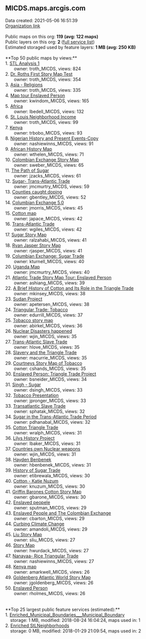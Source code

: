 <h2>MICDS.maps.arcgis.com</h2> Data created: 2021-05-06 16:51:39 <br /><a target='new' href='https://MICDS.maps.arcgis.com'>Organization link</a><br /><br />Public maps on this org: <b>119 (avg: 122 maps)</b><br />Public layers on this org: <b>2 </b>(<a target='new' href='https://services.arcgis.com/GUbS5BJdGa0pbiaV/ArcGIS/rest/services'>full service list</a>)<br />Estimated storaged used by feature layers: <b>1 MB (avg: 250 KB)</b><br /><br />**Top 50 public maps by views:**<br />  1. <a target='new' href='https://www.arcgis.com/home/item.html?id=60fc040e69f74866be2743473a8737e5'>STL Analysis 1</a> <br />  &nbsp;&nbsp;&nbsp;&nbsp; &nbsp;&nbsp;owner: troth_MICDS, views: 824<br />  2. <a target='new' href='https://www.arcgis.com/home/item.html?id=9adfffea33624cf5a0757a2006989ba0'>Dr. Roths First Story Map Test</a> <br />  &nbsp;&nbsp;&nbsp;&nbsp; &nbsp;&nbsp;owner: troth_MICDS, views: 354<br />  3. <a target='new' href='https://www.arcgis.com/home/item.html?id=2f5bfafe7f89434f81aa1d47a4b156e2'>Asia - Religions</a> <br />  &nbsp;&nbsp;&nbsp;&nbsp; &nbsp;&nbsp;owner: troth_MICDS, views: 335<br />  4. <a target='new' href='https://www.arcgis.com/home/item.html?id=ad53b2c6a5d343038ec6c82697cf9607'>Map tour Enslaved Person </a> <br />  &nbsp;&nbsp;&nbsp;&nbsp; &nbsp;&nbsp;owner: kwindom_MICDS, views: 165<br />  5. <a target='new' href='https://www.arcgis.com/home/item.html?id=88533ad8f92a459797b5ae1424300d92'>Africa</a> <br />  &nbsp;&nbsp;&nbsp;&nbsp; &nbsp;&nbsp;owner: lbedell_MICDS, views: 132<br />  6. <a target='new' href='https://www.arcgis.com/home/item.html?id=94ba2c2938e7402cbbec5e52452ca536'>St. Louis Neighborhood Income</a> <br />  &nbsp;&nbsp;&nbsp;&nbsp; &nbsp;&nbsp;owner: troth_MICDS, views: 99<br />  7. <a target='new' href='https://www.arcgis.com/home/item.html?id=78a9d68145e447dba2ad3edaf73526c2'>Kenya</a> <br />  &nbsp;&nbsp;&nbsp;&nbsp; &nbsp;&nbsp;owner: trbobo_MICDS, views: 93<br />  8. <a target='new' href='https://www.arcgis.com/home/item.html?id=52c2f28508ef4881a989dd0cab5702d6'>Nigerian History and Present Events-Copy</a> <br />  &nbsp;&nbsp;&nbsp;&nbsp; &nbsp;&nbsp;owner: nashiewinns_MICDS, views: 91<br />  9. <a target='new' href='https://www.arcgis.com/home/item.html?id=2a9fb66de3fc46e299250def8c514f1e'>African History Map</a> <br />  &nbsp;&nbsp;&nbsp;&nbsp; &nbsp;&nbsp;owner: wthelen_MICDS, views: 71<br />  10. <a target='new' href='https://www.arcgis.com/home/item.html?id=e13d9bba341c4f3e9b5fe25127a2c710'>Colombian Exchange Story Map</a> <br />  &nbsp;&nbsp;&nbsp;&nbsp; &nbsp;&nbsp;owner: sweber_MICDS, views: 65<br />  11. <a target='new' href='https://www.arcgis.com/home/item.html?id=94c68eebed58483da3284cf9797750ba'>The Path of Sugar</a> <br />  &nbsp;&nbsp;&nbsp;&nbsp; &nbsp;&nbsp;owner: jzacks_MICDS, views: 61<br />  12. <a target='new' href='https://www.arcgis.com/home/item.html?id=c94d210be08e4559aa0441bc74b4013f'>Sugar- Trans-Atlantic Trade</a> <br />  &nbsp;&nbsp;&nbsp;&nbsp; &nbsp;&nbsp;owner: jmcmurtry_MICDS, views: 59<br />  13. <a target='new' href='https://www.arcgis.com/home/item.html?id=feb449c4218a4b7ba55f0ca982538009'>Counties caught doping </a> <br />  &nbsp;&nbsp;&nbsp;&nbsp; &nbsp;&nbsp;owner: gbentley_MICDS, views: 52<br />  14. <a target='new' href='https://www.arcgis.com/home/item.html?id=37694a537b3c47ada13a0ca5ece830f9'>Columbian Exchange 5.0</a> <br />  &nbsp;&nbsp;&nbsp;&nbsp; &nbsp;&nbsp;owner: jmorris_MICDS, views: 45<br />  15. <a target='new' href='https://www.arcgis.com/home/item.html?id=102a0b1817894890be1425706ce64527'>Cotton map</a> <br />  &nbsp;&nbsp;&nbsp;&nbsp; &nbsp;&nbsp;owner: japace_MICDS, views: 42<br />  16. <a target='new' href='https://www.arcgis.com/home/item.html?id=837241ec3b3b40d2a6482eef5c7df159'>Trans-Atlantic Trade</a> <br />  &nbsp;&nbsp;&nbsp;&nbsp; &nbsp;&nbsp;owner: wgiles_MICDS, views: 42<br />  17. <a target='new' href='https://www.arcgis.com/home/item.html?id=64ef4cbb23844881bd8ed5271190098c'>Sugar Story Map </a> <br />  &nbsp;&nbsp;&nbsp;&nbsp; &nbsp;&nbsp;owner: ralzahabi_MICDS, views: 41<br />  18. <a target='new' href='https://www.arcgis.com/home/item.html?id=d968cc501bc947d2b70a0bac5fa1528c'>Ryan Jasper Story Map</a> <br />  &nbsp;&nbsp;&nbsp;&nbsp; &nbsp;&nbsp;owner: rjasper_MICDS, views: 41<br />  19. <a target='new' href='https://www.arcgis.com/home/item.html?id=277bc212d8e74c7fb7c0b5bfbab2384d'>Columbian Exchange: Sugar Trade</a> <br />  &nbsp;&nbsp;&nbsp;&nbsp; &nbsp;&nbsp;owner: kturnell_MICDS, views: 40<br />  20. <a target='new' href='https://www.arcgis.com/home/item.html?id=b0cc8a15290e44208f8e55e7988c674e'>Uganda Map</a> <br />  &nbsp;&nbsp;&nbsp;&nbsp; &nbsp;&nbsp;owner: jmcmurtry_MICDS, views: 40<br />  21. <a target='new' href='https://www.arcgis.com/home/item.html?id=713688e82f194ddf9f946ed741f90863'>Atlantic Trade Story Map Tour: Enslaved Person</a> <br />  &nbsp;&nbsp;&nbsp;&nbsp; &nbsp;&nbsp;owner: ashiang_MICDS, views: 39<br />  22. <a target='new' href='https://www.arcgis.com/home/item.html?id=e454990dc92540078d5020d7d301ace8'>A Brief History of Cotton and Its Role in the Triangle Trade</a> <br />  &nbsp;&nbsp;&nbsp;&nbsp; &nbsp;&nbsp;owner: mkinsey_MICDS, views: 38<br />  23. <a target='new' href='https://www.arcgis.com/home/item.html?id=70e03764c2ad4e08b1f931be110479bc'>Sudan Project</a> <br />  &nbsp;&nbsp;&nbsp;&nbsp; &nbsp;&nbsp;owner: apetersen_MICDS, views: 38<br />  24. <a target='new' href='https://www.arcgis.com/home/item.html?id=fd850c66057a47b89a0f2bedf213ccd0'>Triangular Trade: Tobacco </a> <br />  &nbsp;&nbsp;&nbsp;&nbsp; &nbsp;&nbsp;owner: edurrill_MICDS, views: 37<br />  25. <a target='new' href='https://www.arcgis.com/home/item.html?id=65262978ba4846988a5ad971e94d20f5'>Tobacco story map</a> <br />  &nbsp;&nbsp;&nbsp;&nbsp; &nbsp;&nbsp;owner: abirkel_MICDS, views: 36<br />  26. <a target='new' href='https://www.arcgis.com/home/item.html?id=263e4bf3a2814fb5a757790d9392115a'>Nuclear Disasters happened</a> <br />  &nbsp;&nbsp;&nbsp;&nbsp; &nbsp;&nbsp;owner: wjin_MICDS, views: 35<br />  27. <a target='new' href='https://www.arcgis.com/home/item.html?id=0d2f9499d36746bcad30a8928a46d5c9'>Trans-Atlantic Slave Trade</a> <br />  &nbsp;&nbsp;&nbsp;&nbsp; &nbsp;&nbsp;owner: hlove_MICDS, views: 35<br />  28. <a target='new' href='https://www.arcgis.com/home/item.html?id=b80a87a4272844e6897fc663825e1691'>Slavery and the Triangle Trade</a> <br />  &nbsp;&nbsp;&nbsp;&nbsp; &nbsp;&nbsp;owner: macurrie_MICDS, views: 35<br />  29. <a target='new' href='https://www.arcgis.com/home/item.html?id=4c7807dd76604c0191bed054b490e925'>Courtneys Story Map of Tobacco</a> <br />  &nbsp;&nbsp;&nbsp;&nbsp; &nbsp;&nbsp;owner: cshands_MICDS, views: 35<br />  30. <a target='new' href='https://www.arcgis.com/home/item.html?id=7e67d1ccf3394486ba4c8dbb3b7d28b0'>Enslaved Person:  Triangle Trade Project</a> <br />  &nbsp;&nbsp;&nbsp;&nbsp; &nbsp;&nbsp;owner: bsneider_MICDS, views: 34<br />  31. <a target='new' href='https://www.arcgis.com/home/item.html?id=a2a61651a6054c288109df050f8bb4b4'>Singh - Sugar</a> <br />  &nbsp;&nbsp;&nbsp;&nbsp; &nbsp;&nbsp;owner: dsingh_MICDS, views: 33<br />  32. <a target='new' href='https://www.arcgis.com/home/item.html?id=0447fe530ffb49b28990056b6f1e66ab'>Tobacco Presentation</a> <br />  &nbsp;&nbsp;&nbsp;&nbsp; &nbsp;&nbsp;owner: jpronger_MICDS, views: 33<br />  33. <a target='new' href='https://www.arcgis.com/home/item.html?id=3dbce926f20343e1908f46168bc96bed'>Transatlantic Slave Trade</a> <br />  &nbsp;&nbsp;&nbsp;&nbsp; &nbsp;&nbsp;owner: sphatak_MICDS, views: 32<br />  34. <a target='new' href='https://www.arcgis.com/home/item.html?id=da9a425065d94f289a34cd12ab574311'>Sugar in the Trans-Atlantic Trade Period</a> <br />  &nbsp;&nbsp;&nbsp;&nbsp; &nbsp;&nbsp;owner: pdhanabal_MICDS, views: 32<br />  35. <a target='new' href='https://www.arcgis.com/home/item.html?id=2cc796ca07cb4f7b90501051a7a6100c'>Cotton Triangle Trade</a> <br />  &nbsp;&nbsp;&nbsp;&nbsp; &nbsp;&nbsp;owner: wralph_MICDS, views: 31<br />  36. <a target='new' href='https://www.arcgis.com/home/item.html?id=2123ac9c3b00475e8992c0557178c26f'>Lilys History Project </a> <br />  &nbsp;&nbsp;&nbsp;&nbsp; &nbsp;&nbsp;owner: lbaker_MICDS, views: 31<br />  37. <a target='new' href='https://www.arcgis.com/home/item.html?id=864ccb95261b4004bca5b74246e4f8f9'>Countries own Nuclear weapons</a> <br />  &nbsp;&nbsp;&nbsp;&nbsp; &nbsp;&nbsp;owner: wjin_MICDS, views: 31<br />  38. <a target='new' href='https://www.arcgis.com/home/item.html?id=f2f0301580a04540acf9fbd6303cfa0f'>Hayden Benbenek</a> <br />  &nbsp;&nbsp;&nbsp;&nbsp; &nbsp;&nbsp;owner: hbenbenek_MICDS, views: 31<br />  39. <a target='new' href='https://www.arcgis.com/home/item.html?id=c64b7acc72364eb3943cc1b0cfe5d918'>History of Sugar Trade</a> <br />  &nbsp;&nbsp;&nbsp;&nbsp; &nbsp;&nbsp;owner: etibrewala_MICDS, views: 30<br />  40. <a target='new' href='https://www.arcgis.com/home/item.html?id=61397066fa98469ab9f17c147c0164a3'>Cotton - Katie Nuzum</a> <br />  &nbsp;&nbsp;&nbsp;&nbsp; &nbsp;&nbsp;owner: knuzum_MICDS, views: 30<br />  41. <a target='new' href='https://www.arcgis.com/home/item.html?id=d246e141e28f466ca1b50b03a50703f4'>Griffin Barones Cotton Story Map</a> <br />  &nbsp;&nbsp;&nbsp;&nbsp; &nbsp;&nbsp;owner: gbarone_MICDS, views: 30<br />  42. <a target='new' href='https://www.arcgis.com/home/item.html?id=efa5c47a924447f1af3796d70d992207'>Enslaved peopele</a> <br />  &nbsp;&nbsp;&nbsp;&nbsp; &nbsp;&nbsp;owner: sputman_MICDS, views: 29<br />  43. <a target='new' href='https://www.arcgis.com/home/item.html?id=484dd71b340b4a53aa930f3507d56432'>Enslaved People and The Colombian Exchange</a> <br />  &nbsp;&nbsp;&nbsp;&nbsp; &nbsp;&nbsp;owner: cbarton_MICDS, views: 29<br />  44. <a target='new' href='https://www.arcgis.com/home/item.html?id=2504a97147354088b3661cb990f68575'>Curbing Climate Change</a> <br />  &nbsp;&nbsp;&nbsp;&nbsp; &nbsp;&nbsp;owner: amandoli_MICDS, views: 29<br />  45. <a target='new' href='https://www.arcgis.com/home/item.html?id=86e4a1aad10444f7bfca1eb65d5d28a9'>Liu Story Map</a> <br />  &nbsp;&nbsp;&nbsp;&nbsp; &nbsp;&nbsp;owner: sliu_MICDS, views: 27<br />  46. <a target='new' href='https://www.arcgis.com/home/item.html?id=689de7c8902e49978d0094ba62f68257'>Story Map</a> <br />  &nbsp;&nbsp;&nbsp;&nbsp; &nbsp;&nbsp;owner: hwurdack_MICDS, views: 27<br />  47. <a target='new' href='https://www.arcgis.com/home/item.html?id=efe089b160fc4530afa7c2b7ff68de06'>Nanayaa- Rice Triangular Trade</a> <br />  &nbsp;&nbsp;&nbsp;&nbsp; &nbsp;&nbsp;owner: nashiewinns_MICDS, views: 27<br />  48. <a target='new' href='https://www.arcgis.com/home/item.html?id=134da7afd3b94374ac151dc525c2a40a'>Kenya map</a> <br />  &nbsp;&nbsp;&nbsp;&nbsp; &nbsp;&nbsp;owner: amarkwell_MICDS, views: 26<br />  49. <a target='new' href='https://www.arcgis.com/home/item.html?id=f7854a2565c8454b97c1f374ebd339c0'>Goldenberg Atlantic World Story Map</a> <br />  &nbsp;&nbsp;&nbsp;&nbsp; &nbsp;&nbsp;owner: jgoldenberg_MICDS, views: 26<br />  50. <a target='new' href='https://www.arcgis.com/home/item.html?id=45124412042d4337872e9a8979df1a7d'>Enslaved Person</a> <br />  &nbsp;&nbsp;&nbsp;&nbsp; &nbsp;&nbsp;owner: rholmes_MICDS, views: 26<br /><br /><br />**Top 25 largest public feature services (estimated):**<br /> 1. <a target='new' href='https://www.arcgis.com/home/item.html?id=42278ceca4c84693b234aca3cc09dfb1'>Enriched_Municipal_Boundaries___Municipal_Boundary</a><br /> &nbsp;&nbsp;&nbsp;&nbsp;storage: 1 MB, modified: 2018-08-24 16:04:24, maps used in: 1<br /> 2. <a target='new' href='https://www.arcgis.com/home/item.html?id=6743282da5324194ab80e23e39904f56'>Enriched StLNeighborhoods</a><br /> &nbsp;&nbsp;&nbsp;&nbsp;storage: 0 MB, modified: 2018-01-29 21:09:54, maps used in: 2<br />